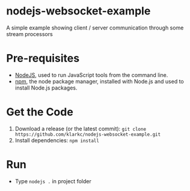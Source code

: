 # nodejs-websocket-example
A simple example showing client / server communication through some stream processors

# Pre-requisites
- [NodeJS](https://nodejs.org/), used to run JavaScript tools from the command line.
- [npm](https://www.npmjs.com/), the node package manager, installed with Node.js and used to install Node.js packages.

# Get the Code
1. Download a release (or the latest commit): `git clone https://github.com/klarkc/nodejs-websocket-example.git`
2. Install dependencies: `npm install`

# Run
* Type `nodejs .` in project folder
